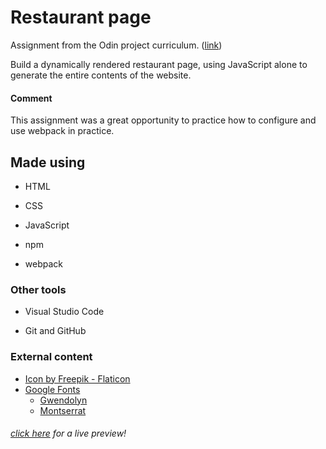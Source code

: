 # Restaurant page
Assignment from the Odin project curriculum. ([link](https://www.theodinproject.com/paths/full-stack-javascript/courses/javascript/lessons/library))

Build a dynamically rendered restaurant page, using JavaScript alone to generate the entire contents of the website.

#### Comment

This assignment was a great opportunity to practice how to configure and use webpack in practice.

## Made using

- HTML

- CSS

- JavaScript

- npm

- webpack

### Other tools

- Visual Studio Code

- Git and GitHub

### External content

- [Icon by Freepik - Flaticon](https://www.flaticon.com/free-icons/music)
- [Google Fonts](https://fonts.google.com/)
  - [Gwendolyn](https://fonts.google.com/specimen/Gwendolyn)
  - [Montserrat](https://fonts.google.com/specimen/Montserrat)



###### [click here](https://hrexandro.github.io/restaurant-page/) for a live preview!
